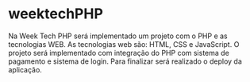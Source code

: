 # weektechPHP
Na Week Tech PHP será implementado um projeto com o PHP e as tecnologias WEB. As tecnologias web são: HTML, CSS e JavaScript. O projeto será implementado com integração do PHP com sistema de pagamento e sistema de login. Para finalizar será realizado o deploy da aplicação.
